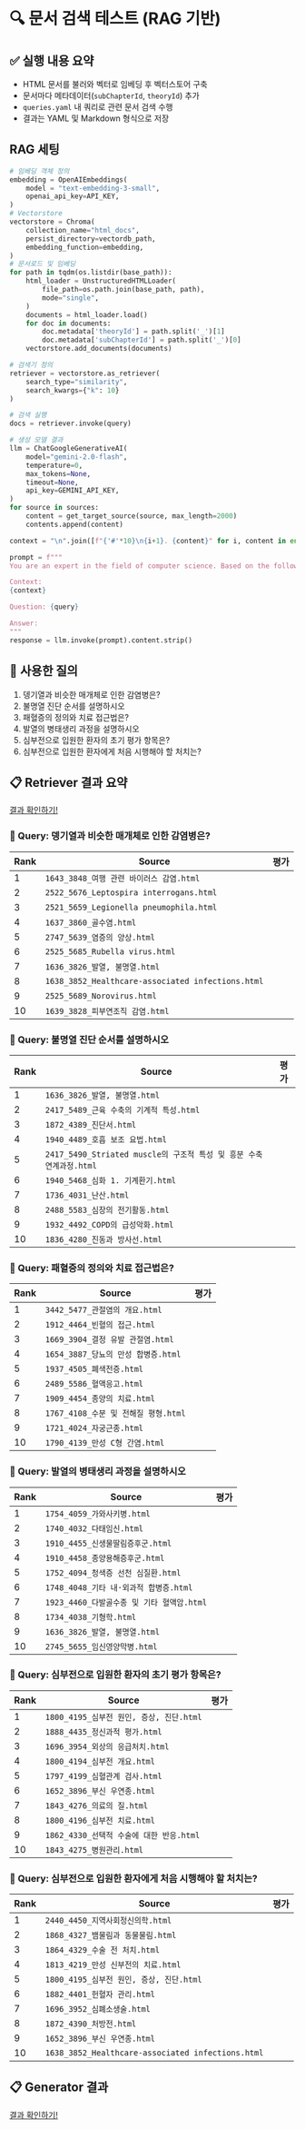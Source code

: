 # 🔍 문서 검색 테스트 (RAG 기반)

## ✅ 실행 내용 요약

- HTML 문서를 불러와 벡터로 임베딩 후 벡터스토어 구축
- 문서마다 메타데이터(`subChapterId`, `theoryId`) 추가
- `queries.yaml` 내 쿼리로 관련 문서 검색 수행
- 결과는 YAML 및 Markdown 형식으로 저장

## RAG 세팅
```python
# 임베딩 객체 정의
embedding = OpenAIEmbeddings(
    model = "text-embedding-3-small",
    openai_api_key=API_KEY,
)
# Vectorstore
vectorstore = Chroma(
    collection_name="html_docs",
    persist_directory=vectordb_path,
    embedding_function=embedding,
)
# 문서로드 및 임베딩
for path in tqdm(os.listdir(base_path)):
    html_loader = UnstructuredHTMLLoader(
        file_path=os.path.join(base_path, path),
        mode="single",
    )
    documents = html_loader.load()
    for doc in documents:
        doc.metadata['theoryId'] = path.split('_')[1]
        doc.metadata['subChapterId'] = path.split('_')[0]
    vectorstore.add_documents(documents)

# 검색기 정의
retriever = vectorstore.as_retriever(
    search_type="similarity",
    search_kwargs={"k": 10}
)
```
```python
# 검색 실행
docs = retriever.invoke(query)

# 생성 모델 결과
llm = ChatGoogleGenerativeAI(
    model="gemini-2.0-flash",
    temperature=0,
    max_tokens=None,
    timeout=None,
    api_key=GEMINI_API_KEY,
)
for source in sources:
    content = get_target_source(source, max_length=2000)
    contents.append(content)

context = "\n".join([f"{'#'*10}\n{i+1}. {content}" for i, content in enumerate(contents)])

prompt = f"""
You are an expert in the field of computer science. Based on the following context, please answer the question:

Context:
{context}

Question: {query}

Answer:
"""
response = llm.invoke(prompt).content.strip()
```

## 🔎 사용한 질의

1. 뎅기열과 비슷한 매개체로 인한 감염병은?
2. 불명열 진단 순서를 설명하시오
3. 패혈증의 정의와 치료 접근법은?
4. 발열의 병태생리 과정을 설명하시오
5. 심부전으로 입원한 환자의 초기 평가 항목은?
6. 심부전으로 입원한 환자에게 처음 시행해야 할 처치는?

## 📋 Retriever 결과 요약
[결과 확인하기!](./query_log.md)
### 🧪 Query: **뎅기열과 비슷한 매개체로 인한 감염병은?**

| Rank | Source | 평가 |
|------|--------|------|
| 1 | `1643_3848_여행 관련 바이러스 감염.html` |  |
| 2 | `2522_5676_Leptospira interrogans.html` |  |
| 3 | `2521_5659_Legionella pneumophila.html` |  |
| 4 | `1637_3860_골수염.html` |  |
| 5 | `2747_5639_염증의 양상.html` |  |
| 6 | `2525_5685_Rubella virus.html` |  |
| 7 | `1636_3826_발열, 불명열.html` |  |
| 8 | `1638_3852_Healthcare-associated infections.html` |  |
| 9 | `2525_5689_Norovirus.html` |  |
| 10 | `1639_3828_피부연조직 감염.html` |  |

### 🧪 Query: **불명열 진단 순서를 설명하시오**

| Rank | Source | 평가 |
|------|--------|------|
| 1 | `1636_3826_발열, 불명열.html` |  |
| 2 | `2417_5489_근육 수축의 기계적 특성.html` |  |
| 3 | `1872_4389_진단서.html` |  |
| 4 | `1940_4489_호흡 보조 요법.html` |  |
| 5 | `2417_5490_Striated muscle의 구조적 특성 및 흥분 수축 연계과정.html` |  |
| 6 | `1940_5468_심화 1. 기계환기.html` |  |
| 7 | `1736_4031_난산.html` |  |
| 8 | `2488_5583_심장의 전기활동.html` |  |
| 9 | `1932_4492_COPD의 급성악화.html` |  |
| 10 | `1836_4280_진동과 방사선.html` |  |

### 🧪 Query: **패혈증의 정의와 치료 접근법은?**

| Rank | Source | 평가 |
|------|--------|------|
| 1 | `3442_5477_관절염의 개요.html` |  |
| 2 | `1912_4464_빈혈의 접근.html` |  |
| 3 | `1669_3904_결정 유발 관절염.html` |  |
| 4 | `1654_3887_당뇨의 만성 합병증.html` |  |
| 5 | `1937_4505_폐색전증.html` |  |
| 6 | `2489_5586_혈액응고.html` |  |
| 7 | `1909_4454_종양의 치료.html` |  |
| 8 | `1767_4108_수분 및 전해질 평형.html` |  |
| 9 | `1721_4024_자궁근종.html` |  |
| 10 | `1790_4139_만성 C형 간염.html` |  |

### 🧪 Query: **발열의 병태생리 과정을 설명하시오**

| Rank | Source | 평가 |
|------|--------|------|
| 1 | `1754_4059_가와사키병.html` |  |
| 2 | `1740_4032_다태임신.html` |  |
| 3 | `1910_4455_신생물딸림증후군.html` |  |
| 4 | `1910_4458_종양용해증후군.html` |  |
| 5 | `1752_4094_청색증 선천 심질환.html` |  |
| 6 | `1748_4048_기타 내·외과적 합병증.html` |  |
| 7 | `1923_4460_다발골수종 및 기타 혈액암.html` |  |
| 8 | `1734_4038_기형학.html` |  |
| 9 | `1636_3826_발열, 불명열.html` |  |
| 10 | `2745_5655_임신영양막병.html` |  |

### 🧪 Query: **심부전으로 입원한 환자의 초기 평가 항목은?**

| Rank | Source | 평가 |
|------|--------|------|
| 1 | `1800_4195_심부전 원인, 증상, 진단.html` |  |
| 2 | `1888_4435_정신과적 평가.html` |  |
| 3 | `1696_3954_외상의 응급처치.html` |  |
| 4 | `1800_4194_심부전 개요.html` |  |
| 5 | `1797_4199_심혈관계 검사.html` |  |
| 6 | `1652_3896_부신 우연종.html` |  |
| 7 | `1843_4276_의료의 질.html` |  |
| 8 | `1800_4196_심부전 치료.html` |  |
| 9 | `1862_4330_선택적 수술에 대한 반응.html` |  |
| 10 | `1843_4275_병원관리.html` |  |

### 🧪 Query: **심부전으로 입원한 환자에게 처음 시행해야 할 처치는?**

| Rank | Source | 평가 |
|------|--------|------|
| 1 | `2440_4450_지역사회정신의학.html` |  |
| 2 | `1868_4327_뱀물림과 동물물림.html` |  |
| 3 | `1864_4329_수술 전 처치.html` |  |
| 4 | `1813_4219_만성 신부전의 치료.html` |  |
| 5 | `1800_4195_심부전 원인, 증상, 진단.html` |  |
| 6 | `1882_4401_헌혈자 관리.html` |  |
| 7 | `1696_3952_심폐소생술.html` |  |
| 8 | `1872_4390_처방전.html` |  |
| 9 | `1652_3896_부신 우연종.html` |  |
| 10 | `1638_3852_Healthcare-associated infections.html` |  |


## 📋 Generator 결과
[결과 확인하기!](./query_log_llm.md)
